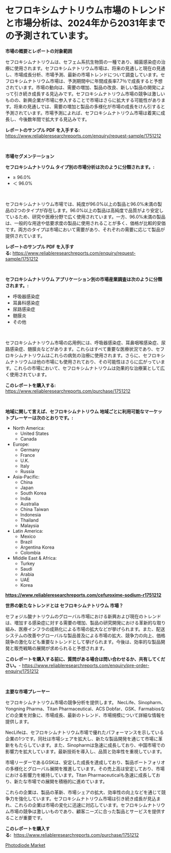 <p><h1>セフロキシムナトリウム市場のトレンドと市場分析は、2024年から2031年までの予測されています。</h1></p><p><strong>市場の概要とレポートの対象範囲</strong></p>
<p><p>セフロキシムナトリウムは、セフェム系抗生物質の一種であり、細菌感染症の治療に使用されます。セフロキシムナトリウム市場は、将来の見通しと現在の見通し、市場成長分析、市場予測、最新の市場トレンドについて調査しています。セフロキシムナトリウム市場は、予測期間中に年間成長率7.7％で成長すると予想されています。市場の動向は、需要の増加、製品の改良、新しい製品の開発によって引き続き成長する見込みです。セフロキシムナトリウム市場の競争は激しいものの、新興企業が市場に参入することで市場はさらに拡大する可能性があります。将来の見通しでは、需要の増加と製品の多様化が市場の成長をけん引すると予測されています。市場予測によれば、セフロキシムナトリウム市場は着実に成長し、今後数年間で拡大する見込みです。</p></p>
<p><strong>レポートのサンプル PDF を入手する:</strong> <a href="https://www.reliableresearchreports.com/enquiry/request-sample/1751212">https://www.reliableresearchreports.com/enquiry/request-sample/1751212</a></p>
<p>&nbsp;</p>
<p><strong>市場セグメンテーション</strong></p>
<p><strong>セフロキシムナトリウム タイプ別の市場分析は次のように分類されます。:</strong></p>
<p><ul><li>≥ 96.0%</li><li>＜ 96.0%</li></ul></p>
<p>&nbsp;</p>
<p><p>セフロキシムナトリウム市場では、純度が96.0%以上の製品と96.0%未満の製品の2つのタイプが存在します。96.0%以上の製品は高純度で品質がより安定しているため、研究や医療分野で広く使用されています。一方、96.0%未満の製品は、一般的な用途や低要求度の製品に使用されることが多く、価格が比較的安価です。両方のタイプは市場において需要があり、それぞれの需要に応じて製品が提供されています。</p></p>
<p><strong>レポートのサンプル PDF を入手する:</strong>&nbsp;<a href="https://www.reliableresearchreports.com/enquiry/request-sample/1751212">https://www.reliableresearchreports.com/enquiry/request-sample/1751212</a></p>
<p>&nbsp;</p>
<p><strong> セフロキシムナトリウム アプリケーション別の市場産業調査は次のように分類されます。:</strong></p>
<p><ul><li>呼吸器感染症</li><li>耳鼻科感染症</li><li>尿路感染症</li><li>髄膜炎</li><li>その他</li></ul></p>
<p>&nbsp;</p>
<p><p>セフロキシムナトリウム市場の応用例には、呼吸器感染症、耳鼻咽喉感染症、尿路感染症、髄膜炎などがあります。これらはすべて重要な医療状況であり、セフロキシムナトリウムはこれらの病気の治療に使用されます。さらに、セフロキシムナトリウムは他の市場にも使用されており、その可能性はさらに広がっています。これらの市場において、セフロキシムナトリウムは効果的な治療薬として広く使用されています。</p></p>
<p><strong>このレポートを購入する:</strong>&nbsp; <a href="https://www.reliableresearchreports.com/purchase/1751212">https://www.reliableresearchreports.com/purchase/1751212</a></p>
<p>&nbsp;</p>
<p><strong>地域に関して言えば、セフロキシムナトリウム 地域ごとに利用可能なマーケットプレーヤーは次のとおりです。:</strong></p>
<p><ul>
    <li>
        North America:
        <ul>
            <li>United States</li>
            <li>Canada</li>
        </ul>
    </li>
    <li>
        Europe:
        <ul>
            <li>Germany</li>
            <li>France</li>
            <li>U.K.</li>
            <li>Italy</li>
            <li>Russia</li>
        </ul>
    </li>
    <li>
        Asia-Pacific:
        <ul>
            <li>China</li>
            <li>Japan</li>
            <li>South Korea</li>
            <li>India</li>
            <li>Australia</li>
            <li>China Taiwan</li>
            <li>Indonesia</li>
            <li>Thailand</li>
            <li>Malaysia</li>
        </ul>
    </li>
    <li>
        Latin America:
        <ul>
            <li>Mexico</li>
            <li>Brazil</li>
            <li>Argentina Korea</li>
            <li>Colombia</li>
        </ul>
    </li>
    <li>
        Middle East & Africa:
        <ul>
            <li>Turkey</li>
            <li>Saudi</li>
            <li>Arabia</li>
            <li>UAE</li>
            <li>Korea</li>
        </ul>
    </li>
    </ul></p>
<p><strong><a href="https://www.reliableresearchreports.com/cefuroxime-sodium-r1751212">https://www.reliableresearchreports.com/cefuroxime-sodium-r1751212</a></strong>&nbsp;</p>
<p><strong>世界の新たなトレンドとは セフロキシムナトリウム 市場？</strong></p>
<p><p>セフォジル酸ナトリウムのグローバル市場における新興および現在のトレンドは、増加する感染症に対する需要の増加、製品の研究開発における革新的な取り組み、医療インフラの成熟化による市場の拡大などが挙げられます。また、配送システムの改善やグローバルな製品普及による市場の拡大、競争力の向上、価格競争の激化なども重要なトレンドとして挙げられます。今後は、効率的な製品開発と販売戦略の展開が求められると予想されます。</p></p>
<p><strong>このレポートを購入する前に、質問がある場合は問い合わせるか、共有してください。</strong>- <a href="https://www.reliableresearchreports.com/enquiry/pre-order-enquiry/1751212">https://www.reliableresearchreports.com/enquiry/pre-order-enquiry/1751212</a></p>
<p>&nbsp;</p>
<p><strong>主要な市場プレーヤー</strong></p>
<p><p>セフロキシムナトリウム市場の競争分析を提供します。 NecLife、Sinopharm、Yongning Pharma、Titan Pharmaceutical、ACS Dobfar、GSK、Farmabiosなどの企業を対象に、市場成長、最新のトレンド、市場規模について詳細な情報を提供します。</p><p>NecLifeは、セフロキシムナトリウム市場で優れたパフォーマンスを示している企業の1つです。同社は市場シェアを拡大し、新たな製品開発を通じて市場に革新をもたらしています。また、Sinopharmは急速に成長しており、中国市場での影響力を拡大しています。最新技術を導入し、品質と効率性を重視しています。</p><p>市場リーダーであるGSKは、安定した成長を達成しており、製品ポートフォリオの多様化とグローバル展開を推進しています。その売上高は安定しており、市場における影響力を維持しています。Titan Pharmaceuticalも急速に成長しており、新たな市場での展開を積極的に進めています。</p><p>これらの企業は、製品の革新、市場シェアの拡大、効率性の向上などを通じて競争力を強化しています。セフロキシムナトリウム市場は引き続き成長が見込まれ、これらの企業は市場の変化に迅速に対応しています。セフロキシムナトリウム市場の競争は激しいものであり、顧客ニーズに合った製品とサービスを提供することが重要です。</p></p>
<p><strong>このレポートを購入する:</strong>&nbsp;&nbsp;<a href="https://www.reliableresearchreports.com/purchase/1751212">https://www.reliableresearchreports.com/purchase/1751212</a></p>
<p><p><a href="https://faithful-glue-af3.notion.site/Photodiode-Market-Share-Evolution-and-Market-Growth-Trends-2024-2031-c68931981d314112bb73c083614d8837">Photodiode Market</a></p></p>